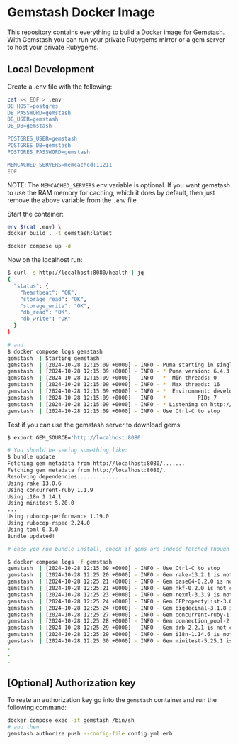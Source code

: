 # Gemstash Docker Image

This repository contains everything to build a Docker image for [Gemstash](https://github.com/rubygems/gemstash). With Gemstash you can run your private Rubygems mirror or a gem server to host your private Rubygems.

## Local Development

Create a .env file with the following:

```bash
cat << EOF > .env
DB_HOST=postgres
DB_PASSWORD=gemstash
DB_USER=gemstash
DB_DB=gemstash

POSTGRES_USER=gemstash
POSTGRES_DB=gemstash
POSTGRES_PASSWORD=gemstash

MEMCACHED_SERVERS=memcached:11211
EOF
```

NOTE: The `MEMCACHED_SERVERS` env variable is optional. If you want gemstash to use the RAM memory for caching, which it does by default, then just remove the above variable from the `.env` file.

Start the container:

```bash
env $(cat .env) \
docker build . -t gemstash:latest

docker compose up -d
```

Now on the localhost run:

```bash
$ curl -s http://localhost:8080/health | jq
{
  "status": {
    "heartbeat": "OK",
    "storage_read": "OK",
    "storage_write": "OK",
    "db_read": "OK",
    "db_write": "OK"
  }
}

# and
$ docker compose logs gemstash
gemstash  | Starting gemstash!
gemstash  | [2024-10-28 12:15:09 +0000] - INFO - Puma starting in single mode...
gemstash  | [2024-10-28 12:15:09 +0000] - INFO - * Puma version: 6.4.3 (ruby 3.2.2-p53) ("The Eagle of Durango")
gemstash  | [2024-10-28 12:15:09 +0000] - INFO - *  Min threads: 0
gemstash  | [2024-10-28 12:15:09 +0000] - INFO - *  Max threads: 16
gemstash  | [2024-10-28 12:15:09 +0000] - INFO - *  Environment: development
gemstash  | [2024-10-28 12:15:09 +0000] - INFO - *          PID: 7
gemstash  | [2024-10-28 12:15:09 +0000] - INFO - * Listening on http://0.0.0.0:8080
gemstash  | [2024-10-28 12:15:09 +0000] - INFO - Use Ctrl-C to stop
```

Test if you can use the gemstash server to download gems

```bash
$ export GEM_SOURCE='http://localhost:8080'

# You should be seeing something like:
$ bundle update
Fetching gem metadata from http://localhost:8080/.......
Fetching gem metadata from http://localhost:8080/.
Resolving dependencies................
Using rake 13.0.6
Using concurrent-ruby 1.1.9
Using i18n 1.14.1
Using minitest 5.20.0
...
Using rubocop-performance 1.19.0
Using rubocop-rspec 2.24.0
Using toml 0.3.0
Bundle updated!

# once you run bundle install, check if gems are indeed fetched though the gemstash server

$ docker compose logs -f gemstash
gemstash  | [2024-10-28 12:15:09 +0000] - INFO - Use Ctrl-C to stop
gemstash  | [2024-10-28 12:25:20 +0000] - INFO - Gem rake-13.2.1 is not cached, fetching gem
gemstash  | [2024-10-28 12:25:21 +0000] - INFO - Gem base64-0.2.0 is not cached, fetching gem
gemstash  | [2024-10-28 12:25:21 +0000] - INFO - Gem nkf-0.2.0 is not cached, fetching gem
gemstash  | [2024-10-28 12:25:23 +0000] - INFO - Gem rexml-3.3.9 is not cached, fetching gem
gemstash  | [2024-10-28 12:25:24 +0000] - INFO - Gem CFPropertyList-3.0.7 is not cached, fetching gem
gemstash  | [2024-10-28 12:25:24 +0000] - INFO - Gem bigdecimal-3.1.8 is not cached, fetching gem
gemstash  | [2024-10-28 12:25:27 +0000] - INFO - Gem concurrent-ruby-1.1.9 is not cached, fetching gem
gemstash  | [2024-10-28 12:25:28 +0000] - INFO - Gem connection_pool-2.4.1 is not cached, fetching gem
gemstash  | [2024-10-28 12:25:29 +0000] - INFO - Gem drb-2.2.1 is not cached, fetching gem
gemstash  | [2024-10-28 12:25:29 +0000] - INFO - Gem i18n-1.14.6 is not cached, fetching gem
gemstash  | [2024-10-28 12:25:30 +0000] - INFO - Gem minitest-5.25.1 is not cached, fetching gem
.
.
.
```

## [Optional] Authorization key

To reate an authorization key go into the `gemstash` container and run the following command:

```bash
docker compose exec -it gemstash /bin/sh
# and then
gemstash authorize push --config-file config.yml.erb
```
